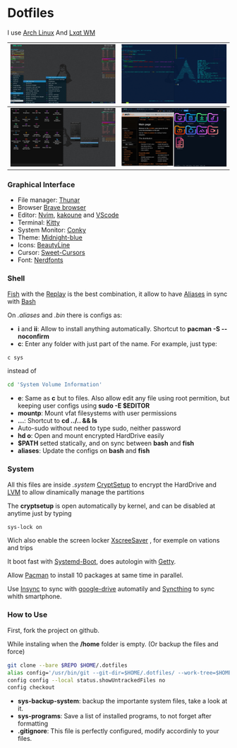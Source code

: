 # Dotfiles

I use [Arch Linux](https://wiki.archlinux.org/title/Main_page)
And [Lxqt  WM](https://lxqt-project.org/)

![](.system/demo/1.png)        |  ![](.system/demo/2.png) 
:-----------------------------:|:-------------------------:
![](.system/demo/3.png)        |  ![](.system/demo/4.png)      

### Graphical Interface
* File manager: [Thunar](https://wiki.archlinux.org/title/Thunar)
* Browser [Brave browser](https://aur.archlinux.org/packages/brave-bin)
* Editor: [Nvim](https://wiki.archlinux.org/title/Neovim), [kakoune](https://wiki.archlinux.org/title/Kakoune) 
and [VScode](https://wiki.archlinux.org/title/Visual_Studio_Code) 
* Terminal: [Kitty](https://wiki.archlinux.org/title/Kitty)
* System Monitor: [Conky](https://wiki.archlinux.org/title/Conky)
* Theme: [Midnight-blue](https://aur.archlinux.org/packages/midnight-gtk-theme-git)
* Icons: [BeautyLine](https://aur.archlinux.org/packages/beautyline)
* Cursor: [Sweet-Cursors](https://aur.archlinux.org/packages/sweet-cursor-theme-git)
* Font: [Nerdfonts](https://aur.archlinux.org/packages/nerd-fonts-complete)

### Shell
[Fish](https://fishshell.com/)
with the [Replay](https://github.com/jorgebucaran/replay.fish)
is the best combination,
it allow to have [Aliases](https://wiki.archlinux.org/title/Bash#Aliases)
in sync with [Bash](https://wiki.archlinux.org/title/Bash)

On *.aliases* and *.bin* there is configs as:
* **i** and **ii**: Allow to install anything automatically.
Shortcut to **pacman -S --noconfirm** 
* **c**: Enter any folder with just part of the name.
For example, just type:
```bash
c sys
```
instead of
```bash
cd 'System Volume Information'
```
* **e**: Same as **c** but to files. 
Also allow edit any file using root permition, but keeping user configs
using **sudo -E $EDITOR**
* **mountp**: Mount vfat filesystems with user permissions
* **...**: Shortcut to **cd ../.. && ls**
* Auto-sudo  without need to type sudo, neither password
* **hd o**: Open and mount encrypted HardDrive easily
* **$PATH** setted statically, and on sync between **bash** and **fish**
* **aliases**: Update the configs on **bash** and **fish**

### System
All this files are inside *.system*
[CryptSetup](https://wiki.archlinux.org/title/Dm-crypt/Encrypting_an_entire_system)
to encrypt the HardDrive
and [LVM](https://wiki.archlinux.org/title/LVM)
to allow dinamically manage the partitions

The **cryptsetup** is open automatically by kernel, and can be disabled at anytime just by typing
```bash
sys-lock on
```
Wich also enable the screen locker 
[XscreeSaver](https://wiki.archlinux.org/title/XScreenSaver)
, for exemple on vations and trips

It boot fast with [Systemd-Boot](https://wiki.archlinux.org/title/Systemd-boot),
does autologin with [Getty](https://wiki.archlinux.org/title/Getty).

Allow [Pacman](https://wiki.archlinux.org/title/Pacman)
to install 10 packages at same time in parallel.

Use [Insync](https://wiki.archlinux.org/title/Insync) 
to sync with [google-drive](http://drive.google.com/) automatily
and [Syncthing](https://wiki.archlinux.org/title/Syncthing)
to sync whith smartphone.


### How to Use
First, fork the project on github.

While instaling when the **/home** folder is empty. 
(Or backup the files and force)

```bash
git clone --bare $REPO $HOME/.dotfiles
alias config='/usr/bin/git --git-dir=$HOME/.dotfiles/ --work-tree=$HOME'
config config --local status.showUntrackedFiles no
config checkout
```

* **sys-backup-system**: backup the importante system files, take a look at it.
* **sys-programs**: Save a list of installed programs, to not forget after formatting
* **.gitignore**: This file is perfectly configured, modify accordinly to your files.









